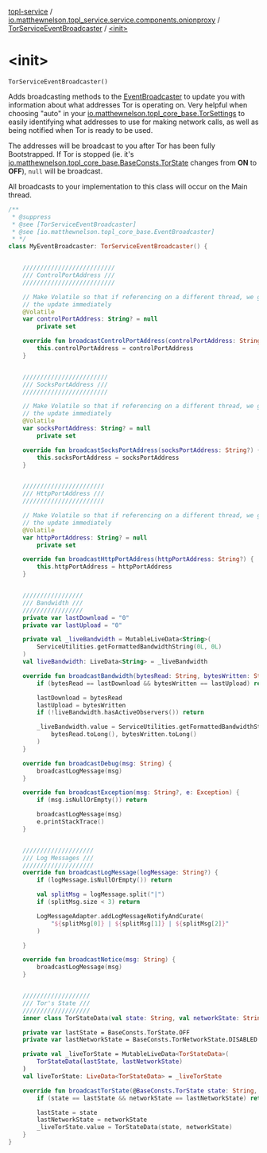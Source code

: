 [topl-service](../../index.md) / [io.matthewnelson.topl_service.service.components.onionproxy](../index.md) / [TorServiceEventBroadcaster](index.md) / [&lt;init&gt;](./-init-.md)

# &lt;init&gt;

`TorServiceEventBroadcaster()`

Adds broadcasting methods to the [EventBroadcaster](../../../topl-core-base/io.matthewnelson.topl_core_base/-event-broadcaster/index.md) to update you with information about
what addresses Tor is operating on. Very helpful when choosing "auto" in your
[io.matthewnelson.topl_core_base.TorSettings](../../../topl-core-base/io.matthewnelson.topl_core_base/-tor-settings/index.md) to easily identifying what addresses to
use for making network calls, as well as being notified when Tor is ready to be used.

The addresses will be broadcast to you after Tor has been fully Bootstrapped. If Tor is
stopped (ie. it's [io.matthewnelson.topl_core_base.BaseConsts.TorState](../../../topl-core-base/io.matthewnelson.topl_core_base/-base-consts/-tor-state/index.md) changes from **ON**
to **OFF**), `null` will be broadcast.

All broadcasts to your implementation to this class will occur on the Main thread.

``` kotlin
/**
 * @suppress
 * @see [TorServiceEventBroadcaster]
 * @see [io.matthewnelson.topl_core_base.EventBroadcaster]
 * */
class MyEventBroadcaster: TorServiceEventBroadcaster() {


    //////////////////////////
    /// ControlPortAddress ///
    //////////////////////////

    // Make Volatile so that if referencing on a different thread, we get
    // the update immediately
    @Volatile
    var controlPortAddress: String? = null
        private set

    override fun broadcastControlPortAddress(controlPortAddress: String?) {
        this.controlPortAddress = controlPortAddress
    }


    ////////////////////////
    /// SocksPortAddress ///
    ////////////////////////

    // Make Volatile so that if referencing on a different thread, we get
    // the update immediately
    @Volatile
    var socksPortAddress: String? = null
        private set

    override fun broadcastSocksPortAddress(socksPortAddress: String?) {
        this.socksPortAddress = socksPortAddress
    }


    ///////////////////////
    /// HttpPortAddress ///
    ///////////////////////

    // Make Volatile so that if referencing on a different thread, we get
    // the update immediately
    @Volatile
    var httpPortAddress: String? = null
        private set

    override fun broadcastHttpPortAddress(httpPortAddress: String?) {
        this.httpPortAddress = httpPortAddress
    }


    /////////////////
    /// Bandwidth ///
    /////////////////
    private var lastDownload = "0"
    private var lastUpload = "0"

    private val _liveBandwidth = MutableLiveData<String>(
        ServiceUtilities.getFormattedBandwidthString(0L, 0L)
    )
    val liveBandwidth: LiveData<String> = _liveBandwidth

    override fun broadcastBandwidth(bytesRead: String, bytesWritten: String) {
        if (bytesRead == lastDownload && bytesWritten == lastUpload) return

        lastDownload = bytesRead
        lastUpload = bytesWritten
        if (!liveBandwidth.hasActiveObservers()) return

        _liveBandwidth.value = ServiceUtilities.getFormattedBandwidthString(
            bytesRead.toLong(), bytesWritten.toLong()
        )
    }

    override fun broadcastDebug(msg: String) {
        broadcastLogMessage(msg)
    }

    override fun broadcastException(msg: String?, e: Exception) {
        if (msg.isNullOrEmpty()) return

        broadcastLogMessage(msg)
        e.printStackTrace()
    }


    ////////////////////
    /// Log Messages ///
    ////////////////////
    override fun broadcastLogMessage(logMessage: String?) {
        if (logMessage.isNullOrEmpty()) return

        val splitMsg = logMessage.split("|")
        if (splitMsg.size < 3) return

        LogMessageAdapter.addLogMessageNotifyAndCurate(
            "${splitMsg[0]} | ${splitMsg[1]} | ${splitMsg[2]}"
        )

    }

    override fun broadcastNotice(msg: String) {
        broadcastLogMessage(msg)
    }


    ///////////////////
    /// Tor's State ///
    ///////////////////
    inner class TorStateData(val state: String, val networkState: String)

    private var lastState = BaseConsts.TorState.OFF
    private var lastNetworkState = BaseConsts.TorNetworkState.DISABLED

    private val _liveTorState = MutableLiveData<TorStateData>(
        TorStateData(lastState, lastNetworkState)
    )
    val liveTorState: LiveData<TorStateData> = _liveTorState

    override fun broadcastTorState(@BaseConsts.TorState state: String, @BaseConsts.TorNetworkState networkState: String) {
        if (state == lastState && networkState == lastNetworkState) return

        lastState = state
        lastNetworkState = networkState
        _liveTorState.value = TorStateData(state, networkState)
    }
}
```

